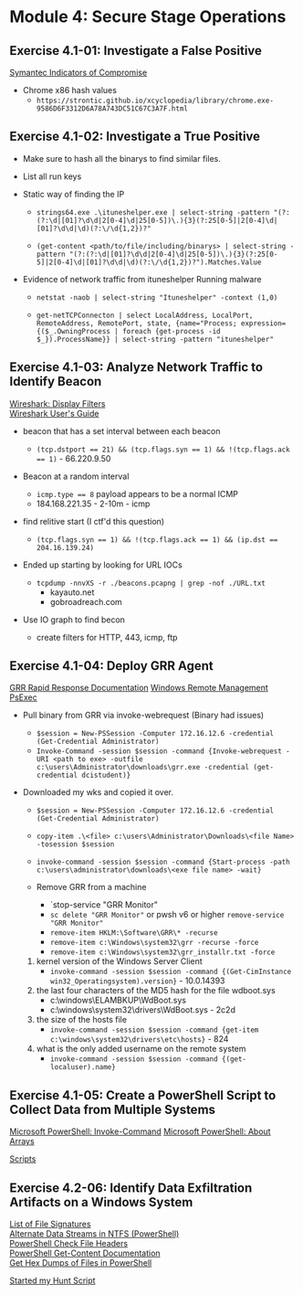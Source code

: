 # Module 4: Secure Stage Operations  

## Exercise 4.1-01: Investigate a False Positive

[Symantec Indicators of Compromise](.\Documents\SymantecIndicatorsofCompromise.pdf)  

* Chrome x86 hash values  
  * `https://strontic.github.io/xcyclopedia/library/chrome.exe-9586D6F3312D6A78A743DC51C67C3A7F.html`  

## Exercise 4.1-02: Investigate a True Positive

* Make sure to hash all the binarys to find similar files.
* List all run keys

* Static way of finding the IP
  * `strings64.exe .\ituneshelper.exe | select-string -pattern "(?:(?:\d|[01]?\d\d|2[0-4]\d|25[0-5])\.){3}(?:25[0-5]|2[0-4]\d|[01]?\d\d|\d)(?:\/\d{1,2})?"`

  * `(get-content <path/to/file/including/binarys> | select-string -pattern "(?:(?:\d|[01]?\d\d|2[0-4]\d|25[0-5])\.){3}(?:25[0-5]|2[0-4]\d|[01]?\d\d|\d)(?:\/\d{1,2})?").Matches.Value`  

* Evidence of network traffic from ituneshelper Running malware
  * `netstat -naob | select-string "Ituneshelper" -context (1,0)`

  * `get-netTCPConnecton | select LocalAddress, LocalPort, RemoteAddress, RemotePort, state, {name="Process; expression={($_.OwningProcess | foreach {get-process -id $_}).ProcessName}} | select-string -pattern "ituneshelper"`

## Exercise 4.1-03: Analyze Network Traffic to Identify Beacon

[Wireshark: Display Filters](https://wiki.wireshark.org/DisplayFilters)  
[Wireshark User's Guide](https://www.wireshark.org/docs/wsug_html_chunked/)  

* beacon that has a set interval between each beacon
  * `(tcp.dstport == 21) && (tcp.flags.syn == 1) && !(tcp.flags.ack == 1)`  - 66.220.9.50

* Beacon at a random interval
  * `icmp.type == 8` payload appears to be a normal ICMP  
  * 184.168.221.35 - 2-10m - icmp

* find relitive start (I ctf'd this question)
  * `(tcp.flags.syn == 1) && !(tcp.flags.ack == 1) && (ip.dst == 204.16.139.24)`

* Ended up starting by looking for URL IOCs
  * `tcpdump -nnvXS -r ./beacons.pcapng | grep -nof ./URL.txt`
    * kayauto.net
    * gobroadreach.com

* Use IO graph to find becon
  * create filters for HTTP, 443, icmp, ftp

## Exercise 4.1-04: Deploy GRR Agent  

[GRR Rapid Response Documentation](https://grr-doc.readthedocs.io/en/latest/)
[Windows Remote Management](https://docs.microsoft.com/en-us/windows/win32/winrm/portal?redirectedfrom=MSDN)
[PsExec](https://docs.microsoft.com/en-us/sysinternals/downloads/psexec)  

* Pull binary from GRR via invoke-webrequest (Binary had issues)
  * `$session = New-PSSession -Computer 172.16.12.6 -credential (Get-Credential Administrator)`  
  * `Invoke-Command -session $session -command {Invoke-webrequest -URI <path to exe> -outfile c:\users\Administrator\downloads\grr.exe -credential (get-credential dcistudent)}`  

* Downloaded my wks and copied it over.
  * `$session = New-PSSession -Computer 172.16.12.6 -credential (Get-Credential Administrator)`
  * `copy-item .\<file> c:\users\Administrator\Downloads\<file Name> -tosession $session`
  * `invoke-command -session $session -command {Start-process -path c:\users\administrator\downloads\<exe file name> -wait}`

  * Remove GRR from a machine
    * `stop-service "GRR Monitor"
    * `sc delete "GRR Monitor"` or pwsh v6 or higher `remove-service "GRR Monitor"`
    * `remove-item HKLM:\Software\GRR\* -recurse`
    * `remove-item c:\Windows\system32\grr -recurse -force`
    * `remove-item c:\Windows\system32\grr_installr.txt -force`

  1) kernel version of the Windows Server Client
     * `invoke-command -session $session -command {(Get-CimInstance win32_Operatingsystem).version}` - 10.0.14393
  2) the last four characters of the MD5 hash for the file wdboot.sys
     * c:\windows\ELAMBKUP\WdBoot.sys
     * c:\windows\system32\drivers\WdBoot.sys - 2c2d
  3) the size of the hosts file
     * `invoke-command -session $session -command {get-item c:\windows\system32\drivers\etc\hosts}` - 824
  4) what is the only added username on the remote system
     * `invoke-command -session $session -command {(get-localuser).name}`  

## Exercise 4.1-05: Create a PowerShell Script to Collect Data from Multiple Systems  

[Microsoft PowerShell: Invoke-Command](https://docs.microsoft.com/en-us/powershell/module/microsoft.powershell.core/invoke-command?view=powershell-5.1)
[Microsoft PowerShell: About Arrays](https://docs.microsoft.com/en-us/powershell/module/microsoft.powershell.core/about/about_arrays?view=powershell-5.1)

[Scripts](https://github.com/P0w3rChi3f/Get-Baselines/blob/main/Get-DCIBaseline.ps1)

## Exercise 4.2-06: Identify Data Exfiltration Artifacts on a Windows System

[List of File Signatures](https://en.wikipedia.org/wiki/List_of_file_signatures)  
[Alternate Data Streams in NTFS (PowerShell)](https://docs.microsoft.com/en-us/archive/blogs/askcore/alternate-data-streams-in-ntfs)  
[PowerShell Check File Headers](http://learningpcs.blogspot.com/2012/07/powershell-v3-check-file-headers.html)  
[PowerShell Get-Content Documentation](https://docs.microsoft.com/en-us/powershell/module/microsoft.powershell.management/get-content?view=powershell-5.1)  
[Get Hex Dumps of Files in PowerShell](https://www.itprotoday.com/powershell/get-hex-dumps-files-powershell)  

[Started my Hunt Script](https://github.com/P0w3rChi3f/start-hunt.ps1)